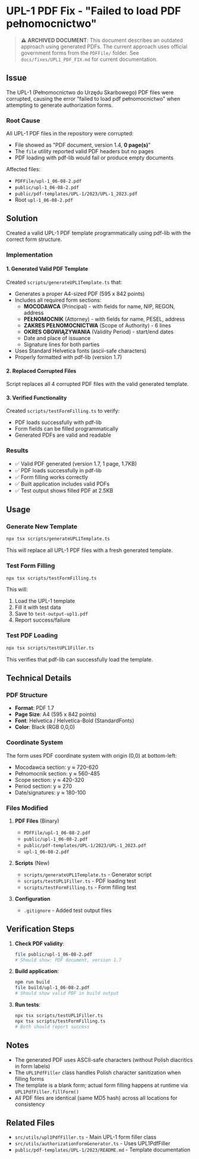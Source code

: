 # UPL-1 PDF Fix - "Failed to load PDF pełnomocnictwo"

> **⚠️ ARCHIVED DOCUMENT**: This document describes an outdated approach using generated PDFs. The current approach uses official government forms from the `PDFFile/` folder. See `docs/fixes/UPL1_PDF_FIX.md` for current documentation.

## Issue
The UPL-1 (Pełnomocnictwo do Urzędu Skarbowego) PDF files were corrupted, causing the error "failed to load pdf pełnomocnictwo" when attempting to generate authorization forms.

### Root Cause
All UPL-1 PDF files in the repository were corrupted:
- File showed as "PDF document, version 1.4, **0 page(s)**"
- The `file` utility reported valid PDF headers but no pages
- PDF loading with pdf-lib would fail or produce empty documents

Affected files:
- `PDFFile/upl-1_06-08-2.pdf`
- `public/upl-1_06-08-2.pdf` 
- `public/pdf-templates/UPL-1/2023/UPL-1_2023.pdf`
- Root `upl-1_06-08-2.pdf`

## Solution
Created a valid UPL-1 PDF template programmatically using pdf-lib with the correct form structure.

### Implementation

#### 1. Generated Valid PDF Template
Created `scripts/generateUPL1Template.ts` that:
- Generates a proper A4-sized PDF (595 x 842 points)
- Includes all required form sections:
  - **MOCODAWCA** (Principal) - with fields for name, NIP, REGON, address
  - **PEŁNOMOCNIK** (Attorney) - with fields for name, PESEL, address
  - **ZAKRES PEŁNOMOCNICTWA** (Scope of Authority) - 6 lines
  - **OKRES OBOWIĄZYWANIA** (Validity Period) - start/end dates
  - Date and place of issuance
  - Signature lines for both parties
- Uses Standard Helvetica fonts (ascii-safe characters)
- Properly formatted with pdf-lib (version 1.7)

#### 2. Replaced Corrupted Files
Script replaces all 4 corrupted PDF files with the valid generated template.

#### 3. Verified Functionality
Created `scripts/testFormFilling.ts` to verify:
- PDF loads successfully with pdf-lib
- Form fields can be filled programmatically
- Generated PDFs are valid and readable

### Results
- ✅ Valid PDF generated (version 1.7, 1 page, 1.7KB)
- ✅ PDF loads successfully in pdf-lib
- ✅ Form filling works correctly
- ✅ Built application includes valid PDFs
- ✅ Test output shows filled PDF at 2.5KB

## Usage

### Generate New Template
```bash
npx tsx scripts/generateUPL1Template.ts
```

This will replace all UPL-1 PDF files with a fresh generated template.

### Test Form Filling
```bash
npx tsx scripts/testFormFilling.ts
```

This will:
1. Load the UPL-1 template
2. Fill it with test data
3. Save to `test-output-upl1.pdf`
4. Report success/failure

### Test PDF Loading
```bash
npx tsx scripts/testUPL1Filler.ts
```

This verifies that pdf-lib can successfully load the template.

## Technical Details

### PDF Structure
- **Format**: PDF 1.7
- **Page Size**: A4 (595 x 842 points)
- **Font**: Helvetica / Helvetica-Bold (StandardFonts)
- **Color**: Black (RGB 0,0,0)

### Coordinate System
The form uses PDF coordinate system with origin (0,0) at bottom-left:
- Mocodawca section: y ≈ 720-620
- Pełnomocnik section: y ≈ 560-485
- Scope section: y ≈ 420-320
- Period section: y ≈ 270
- Date/signatures: y ≈ 180-100

### Files Modified
1. **PDF Files** (Binary)
   - `PDFFile/upl-1_06-08-2.pdf`
   - `public/upl-1_06-08-2.pdf`
   - `public/pdf-templates/UPL-1/2023/UPL-1_2023.pdf`
   - `upl-1_06-08-2.pdf`

2. **Scripts** (New)
   - `scripts/generateUPL1Template.ts` - Generator script
   - `scripts/testUPL1Filler.ts` - PDF loading test
   - `scripts/testFormFilling.ts` - Form filling test

3. **Configuration**
   - `.gitignore` - Added test output files

## Verification Steps

1. **Check PDF validity**:
   ```bash
   file public/upl-1_06-08-2.pdf
   # Should show: PDF document, version 1.7
   ```

2. **Build application**:
   ```bash
   npm run build
   file build/upl-1_06-08-2.pdf
   # Should show valid PDF in build output
   ```

3. **Run tests**:
   ```bash
   npx tsx scripts/testUPL1Filler.ts
   npx tsx scripts/testFormFilling.ts
   # Both should report success
   ```

## Notes

- The generated PDF uses ASCII-safe characters (without Polish diacritics in form labels)
- The `UPL1PdfFiller` class handles Polish character sanitization when filling forms
- The template is a blank form; actual form filling happens at runtime via `UPL1PdfFiller.fillForm()`
- All PDF files are identical (same MD5 hash) across all locations for consistency

## Related Files
- `src/utils/upl1PdfFiller.ts` - Main UPL-1 form filler class
- `src/utils/authorizationFormGenerator.ts` - Uses UPL1PdfFiller
- `public/pdf-templates/UPL-1/2023/README.md` - Template documentation
